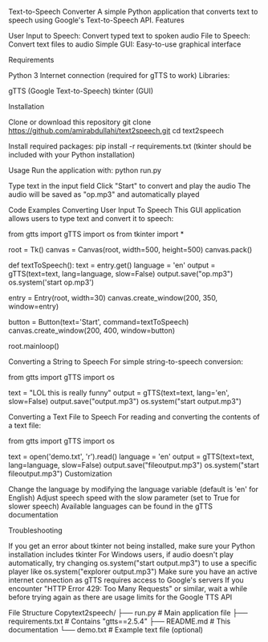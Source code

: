Text-to-Speech Converter
A simple Python application that converts text to speech using Google's Text-to-Speech API.
Features

User Input to Speech: Convert typed text to spoken audio
File to Speech: Convert text files to audio
Simple GUI: Easy-to-use graphical interface

Requirements

Python 3
Internet connection (required for gTTS to work)
Libraries:

gTTS (Google Text-to-Speech)
tkinter (GUI)



Installation

Clone or download this repository
git clone https://github.com/amirabdullahi/text2speech.git
cd text2speech

Install required packages:
pip install -r requirements.txt
(tkinter should be included with your Python installation)

Usage
Run the application with:
python run.py

Type text in the input field
Click "Start" to convert and play the audio
The audio will be saved as "op.mp3" and automatically played

Code Examples
Converting User Input To Speech
This GUI application allows users to type text and convert it to speech:

from gtts import gTTS
import os
from tkinter import *

root = Tk()
canvas = Canvas(root, width=500, height=500)
canvas.pack()

def textToSpeech():
    text = entry.get()
    language = 'en'
    output = gTTS(text=text, lang=language, slow=False)
    output.save("op.mp3")
    os.system('start op.mp3')

entry = Entry(root, width=30)
canvas.create_window(200, 350, window=entry)

button = Button(text='Start', command=textToSpeech)
canvas.create_window(200, 400, window=button)

root.mainloop()

Converting a String to Speech
For simple string-to-speech conversion:

from gtts import gTTS
import os

text = "LOL this is really funny"
output = gTTS(text=text, lang='en', slow=False)
output.save("output.mp3")
os.system("start output.mp3")

Converting a Text File to Speech
For reading and converting the contents of a text file:

from gtts import gTTS
import os

text = open('demo.txt', 'r').read()
language = 'en'
output = gTTS(text=text, lang=language, slow=False)
output.save("fileoutput.mp3")
os.system("start fileoutput.mp3")
Customization

Change the language by modifying the language variable (default is 'en' for English)
Adjust speech speed with the slow parameter (set to True for slower speech)
Available languages can be found in the gTTS documentation

Troubleshooting

If you get an error about tkinter not being installed, make sure your Python installation includes tkinter
For Windows users, if audio doesn't play automatically, try changing os.system("start output.mp3") to use a specific player like os.system("explorer output.mp3")
Make sure you have an active internet connection as gTTS requires access to Google's servers
If you encounter "HTTP Error 429: Too Many Requests" or similar, wait a while before trying again as there are usage limits for the Google TTS API

File Structure
Copytext2speech/
├── run.py              # Main application file
├── requirements.txt    # Contains "gtts==2.5.4"
├── README.md           # This documentation
└── demo.txt            # Example text file (optional)
